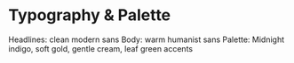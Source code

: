 # Typography & Palette
Headlines: clean modern sans
Body: warm humanist sans
Palette: Midnight indigo, soft gold, gentle cream, leaf green accents
